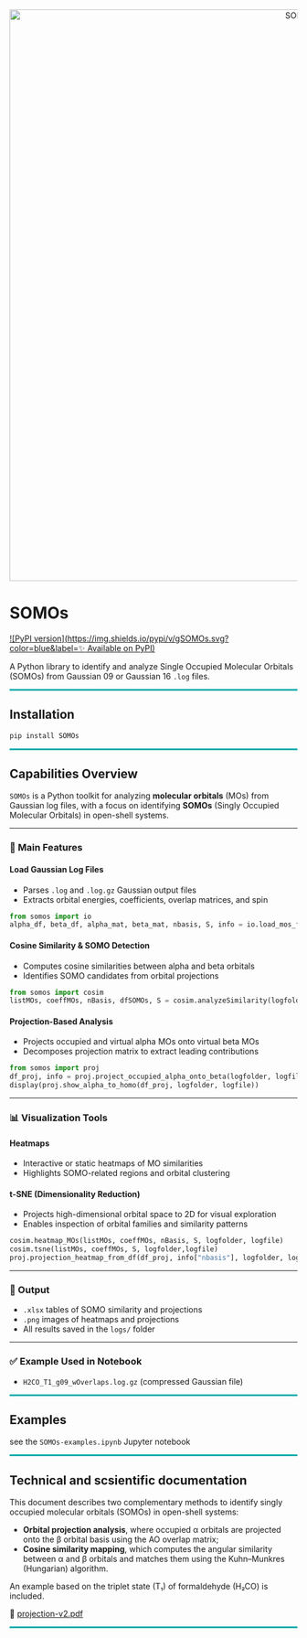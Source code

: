 <div style="text-align:center">
<img src="./somos/config/svg/pyPCBanner.svg" alt="SOMOs" width="1000"/>
</div>

# SOMOs

[![PyPI version](https://img.shields.io/pypi/v/gSOMOs.svg?color=blue&label=✨ Available on PyPI)](https://pypi.org/project/SOMOs/)

A Python library to identify and analyze Single Occupied Molecular Orbitals (SOMOs) from Gaussian 09 or Gaussian 16 `.log` files.

<hr style="height:3px; background-color:#00aaaa; border:none;" />

## Installation

```bash
pip install SOMOs
```

<hr style="height:3px; background-color:#00aaaa; border:none;" />

## Capabilities Overview

`SOMOs` is a Python toolkit for analyzing **molecular orbitals** (MOs) from Gaussian log files, with a focus on identifying **SOMOs** (Singly Occupied Molecular Orbitals) in open-shell systems.

---

### 🚀 Main Features

#### Load Gaussian Log Files
- Parses `.log` and `.log.gz` Gaussian output files
- Extracts orbital energies, coefficients, overlap matrices, and spin
```python
from somos import io
alpha_df, beta_df, alpha_mat, beta_mat, nbasis, S, info = io.load_mos_from_cclib(logfolder, logfile)
```

#### Cosine Similarity & SOMO Detection
- Computes cosine similarities between alpha and beta orbitals
- Identifies SOMO candidates from orbital projections
```python
from somos import cosim
listMOs, coeffMOs, nBasis, dfSOMOs, S = cosim.analyzeSimilarity(logfolder, logfile)
```


#### Projection-Based Analysis
- Projects occupied and virtual alpha MOs onto virtual beta MOs
- Decomposes projection matrix to extract leading contributions
```python
from somos import proj
df_proj, info = proj.project_occupied_alpha_onto_beta(logfolder, logfile)
display(proj.show_alpha_to_homo(df_proj, logfolder, logfile))
```

---

### 📊 Visualization Tools

#### Heatmaps
- Interactive or static heatmaps of MO similarities
- Highlights SOMO-related regions and orbital clustering

#### t-SNE (Dimensionality Reduction)
- Projects high-dimensional orbital space to 2D for visual exploration
- Enables inspection of orbital families and similarity patterns

```python
cosim.heatmap_MOs(listMOs, coeffMOs, nBasis, S, logfolder, logfile)          # Generates heatmap from cosine similarities
cosim.tsne(listMOs, coeffMOs, S, logfolder,logfile)                          # Generates 2D layout from cosine similarities
proj.projection_heatmap_from_df(df_proj, info["nbasis"], logfolder, logfile) # Generates heatmap from the projection scheme
```

---

### 📁 Output
- `.xlsx` tables of SOMO similarity and projections
- `.png` images of heatmaps and projections
- All results saved in the `logs/` folder

---

### ✅ Example Used in Notebook
- `H2CO_T1_g09_wOverlaps.log.gz` (compressed Gaussian file)

<hr style="height:3px; background-color:#00aaaa; border:none;" />

## Examples

see the `SOMOs-examples.ipynb` Jupyter notebook

<hr style="height:3px; background-color:#00aaaa; border:none;" />

## Technical and scsientific documentation

This document describes two complementary methods to identify singly occupied molecular orbitals (SOMOs) in open-shell systems:
- **Orbital projection analysis**, where occupied α orbitals are projected onto the β orbital basis using the AO overlap matrix;
- **Cosine similarity mapping**, which computes the angular similarity between α and β orbitals and matches them using the Kuhn–Munkres (Hungarian) algorithm.

An example based on the triplet state (T₁) of formaldehyde (H₂CO) is included.

📄 [projection-v2.pdf](doc-latex/projection-v2.pdf)

<hr style="height:3px; background-color:#00aaaa; border:none;" />

